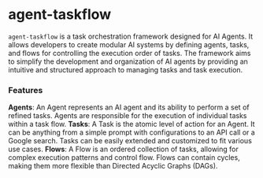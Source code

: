 # agent-taskflow

`agent-taskflow` is a task orchestration framework designed for AI Agents. It allows developers to create modular AI systems by defining agents, tasks, and flows for controlling the execution order of tasks. The framework aims to simplify the development and organization of AI agents by providing an intuitive and structured approach to managing tasks and task execution.

### Features

  **Agents**: An Agent represents an AI agent and its ability to perform a set of refined tasks. Agents are responsible for the execution of individual tasks within a task flow.
  **Tasks**: A Task is the atomic level of action for an Agent. It can be anything from a simple prompt with configurations to an API call or a Google search. Tasks can be easily extended and customized to fit various use cases.
  **Flows**: A Flow is an ordered collection of tasks, allowing for complex execution patterns and control flow. Flows can contain cycles, making them more flexible than Directed Acyclic Graphs (DAGs).